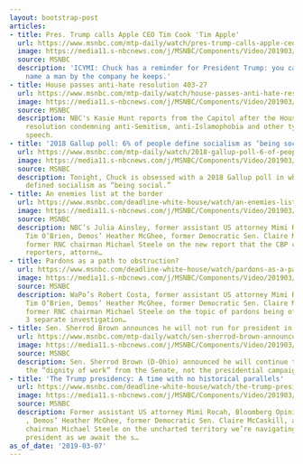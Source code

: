 ```yaml
---
layout: bootstrap-post
articles:
- title: Pres. Trump calls Apple CEO Tim Cook 'Tim Apple'
  url: https://www.msnbc.com/mtp-daily/watch/pres-trump-calls-apple-ceo-tim-cook-tim-apple-1454063171759
  image: https://media11.s-nbcnews.com/j/MSNBC/Components/Video/201903/n_mtpd_clip_icymitimapple_190307_1920x1080.nbcnews-fp-1200-630.jpg
  source: MSNBC
  description: 'ICYMI: Chuck has a reminder for President Trump: you can''t always
    name a man by the company he keeps.'
- title: House passes anti-hate resolution 403-27
  url: https://www.msnbc.com/mtp-daily/watch/house-passes-anti-hate-resolution-403-27-1454053955786
  image: https://media11.s-nbcnews.com/j/MSNBC/Components/Video/201903/n_mtpd_clip_antihate_190307_1920x1080.nbcnews-fp-1200-630.jpg
  source: MSNBC
  description: NBC's Kasie Hunt reports from the Capitol after the House passes a
    resolution condemning anti-Semitism, anti-Islamophobia and other types of hate
    speech.
- title: '2018 Gallup poll: 6% of people define socialism as ‘being social’'
  url: https://www.msnbc.com/mtp-daily/watch/2018-gallup-poll-6-of-people-define-socialism-as-being-social-1454056515597
  image: https://media11.s-nbcnews.com/j/MSNBC/Components/Video/201903/n_mtpd_clip_obsessedsocialism_190307_1920x1080.nbcnews-fp-1200-630.jpg
  source: MSNBC
  description: Tonight, Chuck is obsessed with a 2018 Gallup poll in which 6% of people
    defined socialism as “being social.”
- title: An enemies list at the border
  url: https://www.msnbc.com/deadline-white-house/watch/an-enemies-list-at-the-border-1454053955832
  image: https://media11.s-nbcnews.com/j/MSNBC/Components/Video/201903/n_wh_deadline_border_190307_1920x1080.nbcnews-fp-1200-630.jpg
  source: MSNBC
  description: NBC’s Julia Ainsley, former assistant US attorney Mimi Rocah, Bloomberg’s
    Tim O’Brien, Demos’ Heather McGhee, former Democratic Sen. Claire McCaskill, and
    former RNC chairman Michael Steele on the new report that the CBP compiled a list  of
    reporters, attorne…
- title: Pardons as a path to obstruction?
  url: https://www.msnbc.com/deadline-white-house/watch/pardons-as-a-path-to-obstruction-1454051907631
  image: https://media11.s-nbcnews.com/j/MSNBC/Components/Video/201903/n_wh_deadline_cohen_190307_1920x1080.nbcnews-fp-1200-630.jpg
  source: MSNBC
  description: WaPo’s Robert Costa, former assistant US attorney Mimi Rocah, Bloomberg’s
    Tim O’Brien, Demos’ Heather McGhee, former Democratic Sen. Claire McCaskill, and
    former RNC chairman Michael Steele on the topic of pardons being of interest to
    3 separate investigation…
- title: Sen. Sherrod Brown announces he will not run for president in 2020
  url: https://www.msnbc.com/mtp-daily/watch/sen-sherrod-brown-announces-he-will-not-run-for-president-in-2020-1454044739875
  image: https://media11.s-nbcnews.com/j/MSNBC/Components/Video/201903/n_mtpd_clip_2020brown_190307_1920x1080.nbcnews-fp-1200-630.jpg
  source: MSNBC
  description: Sen. Sherrod Brown (D-Ohio) announced he will continue to fight for
    the “dignity of work” from the Senate, not the presidential campaign trail.
- title: 'The Trump presidency: A time with no historical parallels'
  url: https://www.msnbc.com/deadline-white-house/watch/the-trump-presidency-a-time-with-no-historical-parallels-1454039619992
  image: https://media11.s-nbcnews.com/j/MSNBC/Components/Video/201903/n_wh_deadline_manafort_190307_1920x1080.nbcnews-fp-1200-630.jpg
  source: MSNBC
  description: Former assistant US attorney Mimi Rocah, Bloomberg Opinion’s Tim O’Brien
    , Demos’ Heather McGhee, former Democratic Sen. Claire McCaskill, and former RNC
    chairman Michael Steele on the uncharted territory we’re navigating with this
    president as we await the s…
as_of_date: '2019-03-07'
---
```



